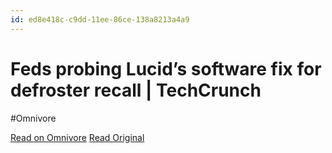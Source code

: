 ```yaml
---
id: ed8e418c-c9dd-11ee-86ce-138a8213a4a9
---
```


# Feds probing Lucid’s software fix for defroster recall | TechCrunch
#Omnivore

[Read on Omnivore](https://omnivore.app/me/feds-probing-lucid-s-software-fix-for-defroster-recall-tech-crun-18d9ed18f58)
[Read Original](https://techcrunch.com/2024/02/12/nhtsa-investigation-lucid-motors-air-defroster-recall/)

